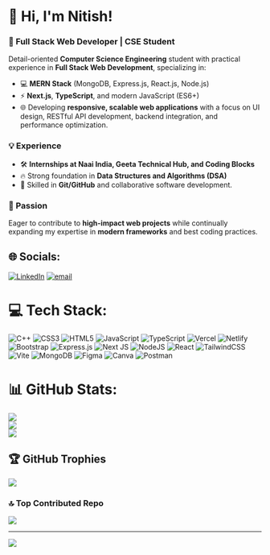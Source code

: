 # 👋 Hi, I'm Nitish!  
### 🚀 Full Stack Web Developer | CSE Student  

Detail-oriented **Computer Science Engineering** student with practical experience in **Full Stack Web Development**, specializing in:  
- 💻 **MERN Stack** (MongoDB, Express.js, React.js, Node.js)  
- ⚡ **Next.js**, **TypeScript**, and modern JavaScript (ES6+)  
- 🌐 Developing **responsive, scalable web applications** with a focus on UI design, RESTful API development, backend integration, and performance optimization.  

### 💡 Experience  
- 🛠️ **Internships at Naai India, Geeta Technical Hub, and Coding Blocks**  
- 🔥 Strong foundation in **Data Structures and Algorithms (DSA)**  
- 🔧 Skilled in **Git/GitHub** and collaborative software development.  

### 🌟 Passion  
Eager to contribute to **high-impact web projects** while continually expanding my expertise in **modern frameworks** and best coding practices.  


## 🌐 Socials:
[![LinkedIn](https://img.shields.io/badge/LinkedIn-%230077B5.svg?logo=linkedin&logoColor=white)](https://linkedin.com/in/nitish315) [![email](https://img.shields.io/badge/Email-D14836?logo=gmail&logoColor=white)](mailto:nitishshyoran420@gmail.com) 

# 💻 Tech Stack:
![C++](https://img.shields.io/badge/c++-%2300599C.svg?style=plastic&logo=c%2B%2B&logoColor=white) ![CSS3](https://img.shields.io/badge/css3-%231572B6.svg?style=plastic&logo=css3&logoColor=white) ![HTML5](https://img.shields.io/badge/html5-%23E34F26.svg?style=plastic&logo=html5&logoColor=white) ![JavaScript](https://img.shields.io/badge/javascript-%23323330.svg?style=plastic&logo=javascript&logoColor=%23F7DF1E) ![TypeScript](https://img.shields.io/badge/typescript-%23007ACC.svg?style=plastic&logo=typescript&logoColor=white) ![Vercel](https://img.shields.io/badge/vercel-%23000000.svg?style=plastic&logo=vercel&logoColor=white) ![Netlify](https://img.shields.io/badge/netlify-%23000000.svg?style=plastic&logo=netlify&logoColor=#00C7B7) ![Bootstrap](https://img.shields.io/badge/bootstrap-%238511FA.svg?style=plastic&logo=bootstrap&logoColor=white) ![Express.js](https://img.shields.io/badge/express.js-%23404d59.svg?style=plastic&logo=express&logoColor=%2361DAFB) ![Next JS](https://img.shields.io/badge/Next-black?style=plastic&logo=next.js&logoColor=white) ![NodeJS](https://img.shields.io/badge/node.js-6DA55F?style=plastic&logo=node.js&logoColor=white) ![React](https://img.shields.io/badge/react-%2320232a.svg?style=plastic&logo=react&logoColor=%2361DAFB) ![TailwindCSS](https://img.shields.io/badge/tailwindcss-%2338B2AC.svg?style=plastic&logo=tailwind-css&logoColor=white) ![Vite](https://img.shields.io/badge/vite-%23646CFF.svg?style=plastic&logo=vite&logoColor=white) ![MongoDB](https://img.shields.io/badge/MongoDB-%234ea94b.svg?style=plastic&logo=mongodb&logoColor=white) ![Figma](https://img.shields.io/badge/figma-%23F24E1E.svg?style=plastic&logo=figma&logoColor=white) ![Canva](https://img.shields.io/badge/Canva-%2300C4CC.svg?style=plastic&logo=Canva&logoColor=white) ![Postman](https://img.shields.io/badge/Postman-FF6C37?style=plastic&logo=postman&logoColor=white)
# 📊 GitHub Stats:
![](https://github-readme-stats.vercel.app/api?username=MrZorawaR&theme=dark&hide_border=false&include_all_commits=true&count_private=true)<br/>
![](https://nirzak-streak-stats.vercel.app/?user=MrZorawaR&theme=dark&hide_border=false)<br/>
![](https://github-readme-stats.vercel.app/api/top-langs/?username=MrZorawaR&theme=dark&hide_border=false&include_all_commits=true&count_private=true&layout=compact)

## 🏆 GitHub Trophies
![](https://github-profile-trophy.vercel.app/?username=MrZorawaR&theme=dark&no-frame=false&no-bg=false&margin-w=4)

### 🔝 Top Contributed Repo
![](https://github-contributor-stats.vercel.app/api?username=MrZorawaR&limit=5&theme=dark&combine_all_yearly_contributions=true)

---
[![](https://visitcount.itsvg.in/api?id=MrZorawaR&icon=5&color=0)](https://visitcount.itsvg.in)

